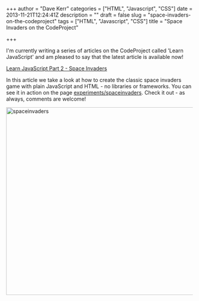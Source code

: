 +++
author = "Dave Kerr"
categories = ["HTML", "Javascript", "CSS"]
date = 2013-11-21T12:24:41Z
description = ""
draft = false
slug = "space-invaders-on-the-codeproject"
tags = ["HTML", "Javascript", "CSS"]
title = "Space Invaders on the CodeProject"

+++


I'm currently writing a series of articles on the CodeProject called 'Learn JavaScript' and am pleased to say that the latest article is available now!

<a href="http://www.codeproject.com/Articles/681130/Learn-JavaScript-Part-2-Space-Invaders" target="_blank">Learn JavaScript Part 2 - Space Invaders</a>

In this article we take a look at how to create the classic space invaders game with plain JavaScript and HTML - no libraries or frameworks. You can see it in action on the page <a title="Space Invaders" href="http://www.dwmkerr.com/experiments/spaceinvaders/" target="_blank">experiments/spaceinvaders</a>. Check it out - as always, comments are welcome!

<a href="http://www.dwmkerr.com/experiments/spaceinvaders/"><img class="alignnone size-full wp-image-344" alt="spaceinvaders" src="http://www.dwmkerr.com/wp-content/uploads/2013/08/spaceinvaders.jpg" width="640" height="505" /></a>

